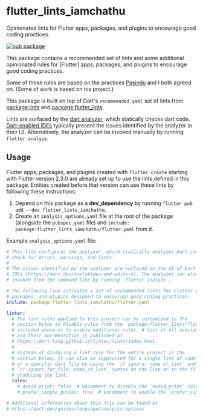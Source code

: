 # flutter_lints_iamchathu

Opinionated lints for Flutter apps, packages, and plugins to encourage good coding practices.

[![pub package](https://img.shields.io/pub/v/flutter_lints_iamchathu.svg)](https://pub.dev/packages/flutter_lints_iamchathu)

This package contains a recommended set of lints and some additional opinionated rules for [Flutter] apps, packages,
and plugins to encourage good coding practices.

Some of these rules are based on the practices [Pasindu](https://github.com/pasindud) and I both agreed on. (Some of work is based on his project.)

This package is built on top of Dart's `recommended.yaml` set of lints from
[package:lints] and [package:flutter_lints].

Lints are surfaced by the [dart analyzer], which statically checks dart code.
[Dart-enabled IDEs] typically present the issues identified by the analyzer in
their UI. Alternatively, the analyzer can be invoked manually by running
`flutter analyze`.

## Usage

Flutter apps, packages, and plugins created with `flutter create` starting with
Flutter version 2.3.0 are already set up to use the lints defined in this
package. Entities created before that version can use these lints by following
these instructions:

1. Depend on this package as a **dev_dependency** by running
   `flutter pub add --dev flutter_lints_iamchathu`.
2. Create an `analysis_options.yaml` file at the root of the package (alongside
   the `pubspec.yaml` file) and `include: package:flutter_lints_iamchathu/flutter.yaml`
   from it.

Example `analysis_options.yaml` file:

```yaml
# This file configures the analyzer, which statically analyzes Dart code to
# check for errors, warnings, and lints.
#
# The issues identified by the analyzer are surfaced in the UI of Dart-enabled
# IDEs (https://dart.dev/tools#ides-and-editors). The analyzer can also be
# invoked from the command line by running `flutter analyze`.

# The following line activates a set of recommended lints for Flutter apps,
# packages, and plugins designed to encourage good coding practices.
include: package:flutter_lints_iamchathu/flutter.yaml

linter:
  # The lint rules applied to this project can be customized in the
  # section below to disable rules from the `package:flutter_lints/flutter.yaml`
  # included above or to enable additional rules. A list of all available lints
  # and their documentation is published at
  # https://dart-lang.github.io/linter/lints/index.html.
  #
  # Instead of disabling a lint rule for the entire project in the
  # section below, it can also be suppressed for a single line of code
  # or a specific dart file by using the `// ignore: name_of_lint` and
  # `// ignore_for_file: name_of_lint` syntax on the line or in the file
  # producing the lint.
  rules:
    # avoid_print: false  # Uncomment to disable the `avoid_print` rule
    # prefer_single_quotes: true  # Uncomment to enable the `prefer_single_quotes` rule

# Additional information about this file can be found at
# https://dart.dev/guides/language/analysis-options
```

[dart analyzer]: https://dart.dev/guides/language/analysis-options
[Dart-enabled IDEs]: https://dart.dev/tools#ides-and-editors
[package:lints]: https://pub.dev/packages/lints
[package:flutter_lints]: https://pub.dev/packages/flutter_lints